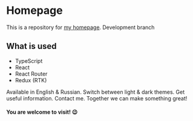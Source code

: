 # Homepage

This is a repository for [my homepage](https://solarlime.dev). Development branch

## What is used

- TypeScript
- React
- React Router
- Redux (RTK)

Available in English & Russian. Switch between light & dark themes. Get useful information. Contact me. Together we can make something great!

#### You are welcome to visit! 😉
